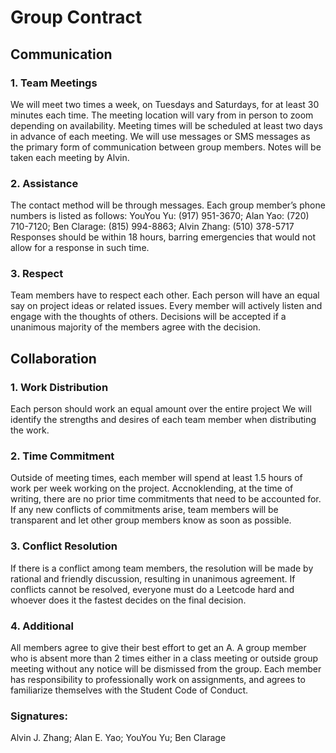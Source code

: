 # Group Contract

## Communication
### 1. Team Meetings
We will meet two times a week, on Tuesdays and Saturdays, for at least 30 minutes each time. The meeting location will vary from in person to zoom depending on availability. Meeting times will be scheduled at least two days in advance of each meeting.
We will use messages or SMS messages as the primary form of communication between group members.
Notes will be taken each meeting by Alvin. 
### 2. Assistance
The contact method will be through messages. Each group member’s phone numbers is listed as follows:
YouYou Yu: (917) 951-3670; Alan Yao: (720) 710-7120; Ben Clarage: (815) 994-8863; Alvin Zhang: (510) 378-5717
Responses should be within 18 hours, barring emergencies that would not allow for a response in such time.
### 3. Respect
Team members have to respect each other.
Each person will have an equal say on project ideas or related issues.
Every member will actively listen and engage with the thoughts of others.
Decisions will be accepted if a unanimous majority of the members agree with the decision.

## Collaboration
### 1.  Work Distribution
Each person should work an equal amount over the entire project
We will identify the strengths and desires of each team member when distributing the work. 

### 2. Time Commitment
Outside of meeting times, each member will spend at least 1.5 hours of work per week working on the project.
Accnoklending, at the time of writing, there are no prior time commitments that need to be accounted for.
If any new conflicts of commitments arise, team members will be transparent and let other group members know as soon as possible.

### 3. Conflict Resolution
If there is a conflict among team members, the resolution will be made by rational and friendly discussion, resulting in unanimous agreement. 
If conflicts cannot be resolved, everyone must do a Leetcode hard and whoever does it the fastest decides on the final decision. 

### 4. Additional 
All members agree to give their best effort to get an A.
A group member who is absent more than 2 times either in a class meeting or outside group meeting without any notice will be dismissed from the group.
Each member has responsibility to professionally work on assignments, and agrees to familiarize themselves with the Student Code of Conduct.

### Signatures: 
Alvin J. Zhang; Alan E. Yao; YouYou Yu; Ben Clarage


